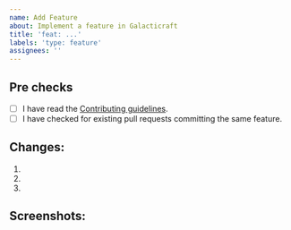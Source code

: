 ```yaml
---
name: Add Feature
about: Implement a feature in Galacticraft
title: 'feat: ...'
labels: 'type: feature'
assignees: ''
---
```


## Pre checks
- [ ] I have read the [Contributing guidelines](https://github.com/TeamGalacticraft/Galacticraft/blob/main/.github/CONTRIBUTING.md).
- [ ] I have checked for existing pull requests committing the same feature.

## Changes:
1.
2.
3.

## Screenshots:

